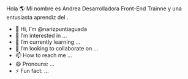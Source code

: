 Hola 🌎 
Mi nombre es Andrea Desarrolladora Front-End Trainne y una entusiasta aprendiz del <codigo/>.



- 👋 Hi, I’m @narizpuntiaguada
- 👀 I’m interested in ...
- 🌱 I’m currently learning ...
- 💞️ I’m looking to collaborate on ...
- 📫 How to reach me ...
- 😄 Pronouns: ...
- ⚡ Fun fact: ...

<!---
narizpuntiaguada/narizpuntiaguada is a ✨ special ✨ repository because its `README.md` (this file) appears on your GitHub profile.
You can click the Preview link to take a look at your changes.
--->
